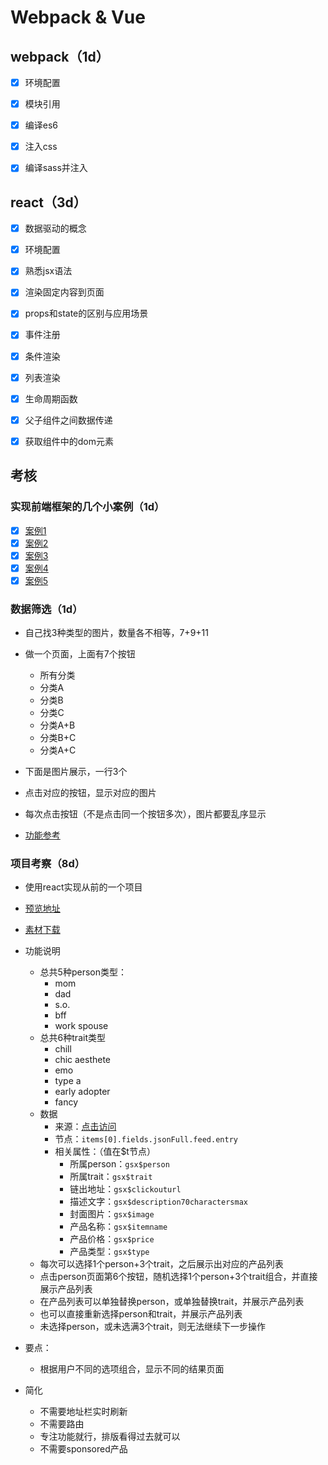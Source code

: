 # Webpack & Vue

## webpack（1d）

- [x] 环境配置
- [x] 模块引用
- [x] 编译es6
- [x] 注入css
- [x] 编译sass并注入



## react（3d）

- [x] 数据驱动的概念
- [x] 环境配置
- [x] 熟悉jsx语法
- [x] 渲染固定内容到页面
- [x] props和state的区别与应用场景
- [x] 事件注册
- [x] 条件渲染
- [x] 列表渲染
- [x] 生命周期函数
- [x] 父子组件之间数据传递
- [x] 获取组件中的dom元素



## 考核

### 实现前端框架的几个小案例（1d）

- [x] [案例1](http://www.gbtags.com/gb/demoviewer/10407/a6b8d138-4f9f-4b2e-812e-416ece45b95f/example1.html.htm)
- [x] [案例2](http://www.gbtags.com/gb/demoviewer/10407/a6b8d138-4f9f-4b2e-812e-416ece45b95f/example2.html.htm)
- [x] [案例3](http://www.gbtags.com/gb/demoviewer/10407/a6b8d138-4f9f-4b2e-812e-416ece45b95f/example3.html.htm)
- [x] [案例4](http://www.gbtags.com/gb/demoviewer/10407/a6b8d138-4f9f-4b2e-812e-416ece45b95f/example4.html.htm)
- [x] [案例5](http://www.gbtags.com/gb/demoviewer/10407/a6b8d138-4f9f-4b2e-812e-416ece45b95f/example5.html.htm)

### 数据筛选（1d）

- 自己找3种类型的图片，数量各不相等，7+9+11

- 做一个页面，上面有7个按钮

    - 所有分类
    - 分类A
    - 分类B
    - 分类C
    - 分类A+B
    - 分类B+C
    - 分类A+C

- 下面是图片展示，一行3个
- 点击对应的按钮，显示对应的图片
- 每次点击按钮（不是点击同一个按钮多次），图片都要乱序显示
- [功能参考](http://demos.clientapprove.com/NYT_tiffany/)

### 项目考察（8d）

- 使用react实现从前的一个项目

- [预览地址](http://www.clientapprove.com/preview/R29_holiday_gift_curator/)

- [素材下载](https://github.com/fpg-wx/training/raw/master/assets/react-r29.zip)

- 功能说明

  - 总共5种person类型：
    - mom
    - dad
    - s.o.
    - bff
    - work spouse
  - 总共6种trait类型
    - chill
    - chic aesthete
    - emo
    - type a
    - early adopter
    - fancy
  - 数据
    - 来源：[点击访问](https://cdn.contentful.com/spaces/gju6m3ezaxar/entries?content_type=jsonFull&include=10&limit=200&access_token=e887c7cd3298dd5e14cce7cd22523670abea9de380aef548efcbcb4b3a612ee9)
    - 节点：`items[0].fields.jsonFull.feed.entry`
    - 相关属性：（值在$t节点）
      - 所属person：`gsx$person`
      - 所属trait：`gsx$trait`
      - 链出地址：`gsx$clickouturl`
      - 描述文字：`gsx$description70charactersmax`
      - 封面图片：`gsx$image`
      - 产品名称：`gsx$itemname`
      - 产品价格：`gsx$price`
      - 产品类型：`gsx$type`
  - 每次可以选择1个person+3个trait，之后展示出对应的产品列表
  - 点击person页面第6个按钮，随机选择1个person+3个trait组合，并直接展示产品列表
  - 在产品列表可以单独替换person，或单独替换trait，并展示产品列表
  - 也可以直接重新选择person和trait，并展示产品列表
  - 未选择person，或未选满3个trait，则无法继续下一步操作

- 要点：

  - 根据用户不同的选项组合，显示不同的结果页面

- 简化

  - 不需要地址栏实时刷新
  - 不需要路由
  - 专注功能就行，排版看得过去就可以
  - 不需要sponsored产品
